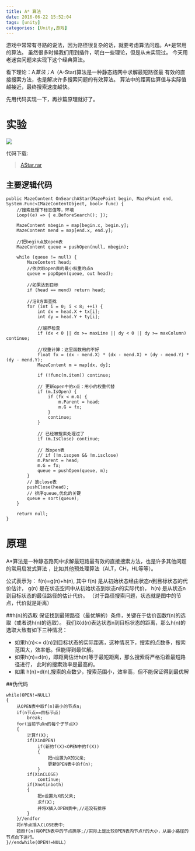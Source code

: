 ```yaml
---
title: A* 算法
date: 2016-06-22 15:52:04
tags: [unity]
categories: [Unity,游戏]
---
```

 
游戏中常常有寻路的说法，因为路径很复杂的话，就要考虑算法问题。A*是常用的算法。
虽然很多时候我们用到插件，明白一些理论，但是从未实现过。
今天用老迷宫问题来实现下这个经典算法。

看下理论：A*算法；A*（A-Star)算法是一种静态路网中求解最短路径最
有效的直接搜索方法，也是解决许多搜索问题的有效算法。
算法中的距离估算值与实际值越接近，最终搜索速度越快。

先用代码实现一下，再抄篇原理就好了。

<!--more-->
# 实验
![][3]

代码下载: 
> [AStar.rar][2]

## 主要逻辑代码
````
public MazeContent OnSearchAStar(MazePoint begin, MazePoint end, System.Func<IMazeContentObject, bool> func) {
    //搜索处理下标志值等，环境
    Loop((e) => { e.BeforeSearch(); });

    MazeContent mbegin = map[begin.x, begin.y];
    MazeContent mend = map[end.x, end.y];

    //把begin点放open表
    MazeContent queue = pushOpen(null, mbegin);

    while (queue != null) {
        MazeContent head;
        //依次取open表的最小权重的点n
        queue = popOpen(queue, out head);

        //如果达到目标
        if (head == mend) return head;

        //沿8方面查找
        for (int i = 0; i < 8; ++i) {
            int dx = head.X + tx[i];
            int dy = head.Y + ty[i];
            
            //越界检查
            if (dx < 0 || dx >= maxLine || dy < 0 || dy >= maxColumn) continue;

            //权重计算：这里函数用的不好
            float fx = (dx - mend.X) * (dx - mend.X) + (dy - mend.Y) * (dy - mend.Y);
            MazeContent m = map[dx, dy];

            if (!func(m.item)) continue;
            
            // 更新open中的x点：用小的权重代替
            if (m.IsOpen) {
                if (fx < m.G) {
                    m.Parent = head;
                    m.G = fx;
                }
                continue;
            }

            // 已经被搜索处理过了
            if (m.IsClose) continue;

            // 放open表
            // if (!m.isopen && !m.isclose)
            m.Parent = head;
            m.G = fx;
            queue = pushOpen(queue, m);
        }
        // 放close表
        pushClose(head);
        // 排序queue,优化的关键
        queue = sort(queue);
    }

    return null;
}
````
# 原理
A*算法是一种静态路网中求解最短路最有效的直接搜索方法，也是许多其他问题的常用启发式算法
，比如其他预处理算法（ALT，CH，HL等等）。

公式表示为： f(n)=g(n)+h(n),
其中 f(n) 是从初始状态经由状态n到目标状态的代价估计，
g(n) 是在状态空间中从初始状态到状态n的实际代价，
h(n) 是从状态n到目标状态的最佳路径的估计代价。
（对于路径搜索问题，状态就是图中的节点，代价就是距离）

##h(n)的选取
保证找到最短路径（最优解的）条件，关键在于估价函数f(n)的选取（或者说h(n)的选取）。
我们以d(n)表达状态n到目标状态的距离，那么h(n)的选取大致有如下三种情况：
- 如果h(n)<= d(n)到目标状态的实际距离，这种情况下，搜索的点数多，搜索范围大，效率低。但能得到最优解。
- 如果h(n)=d(n)，即距离估计h(n)等于最短距离，那么搜索将严格沿着最短路径进行， 此时的搜索效率是最高的。
- 如果 h(n)>d(n),搜索的点数少，搜索范围小，效率高，但不能保证得到最优解

##伪代码
````
while(OPEN!=NULL)
{
    从OPEN表中取f(n)最小的节点n;
    if(n节点==目标节点)
        break;
    for(当前节点n的每个子节点X)
    {
        计算f(X);
        if(XinOPEN)
            if(新的f(X)<OPEN中的f(X))
            {
                把n设置为X的父亲;
                更新OPEN表中的f(n);
            }
        if(XinCLOSE)
            continue;
        if(Xnotinboth)
        {
            把n设置为X的父亲;
            求f(X);
            并将X插入OPEN表中;//还没有排序
        }
    }//endfor
    将n节点插入CLOSE表中;
    按照f(n)将OPEN表中的节点排序;//实际上是比较OPEN表内节点f的大小，从最小路径的节点向下进行。
}//endwhile(OPEN!=NULL)
````

[1]: Unity-A-Star/0.png
[2]: Unity-A-Star/Unity_AStar.rar
[3]: Unity-A-Star/00.gif